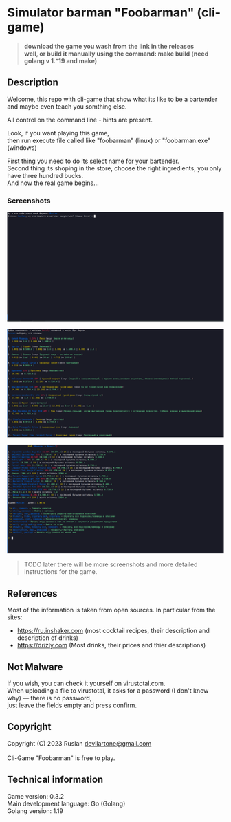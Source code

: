 
# Simulator barman "Foobarman" (cli-game)

> **download the game you wash from the link in the releases**<br>
> **well, or build it manually using the command: make build (need golang v 1.^19 and make)**

## Description

Welcome, this repo with cli-game that show what its like to be a bartender <br>
and maybe even teach you somthing else.

All control on the command line - hints are present.

Look, if you want playing this game, <br>
then run execute file called like "foobarman" (linux) or "foobarman.exe" (windows) <br>

First thing you need to do its select name for your bartender. <br>
Second thing its shoping in the store, choose the right ingredients, you only have three hundred bucks. <br>
And now the real game begins... 


### Screenshots

<p align="center">
  <img src="./assets/start_game.png" alt="Foobarman cli-game (start game)"/>
</p>
<p align="center">
  <img src="./assets/store.png" alt="Foobarman cli-game (store)"/>
</p>
<p align="center">
  <img src="./assets/bar.png" alt="Foobarman cli-game (bar)"/>
</p>

> TODO later there will be more screenshots and more detailed instructions for the game.

## References

Most of the information is taken from open sources. In particular from the sites:
- https://ru.inshaker.com (most cocktail recipes, their description and description of drinks)
- https://drizly.com (Most drinks, their prices and thier descriptions)

## Not Malware 

If you wish, you can check it yourself on virustotal.com. <br>
When uploading a file to virustotal, it asks for a password (I don't know why) — there is no password, <br>
just leave the fields empty and press confirm. <br>

## Copyright

Copyright (C) 2023 Ruslan <devllartone@gmail.com> <br>
<br>
Cli-Game "Foobarman" is free to play. <br>

## Technical information

Game version: 0.3.2 <br>
Main development language: Go (Golang) <br>
Golang version: 1.19 <br>
